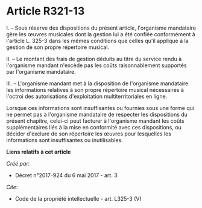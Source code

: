 # Article R321-13

I. – Sous réserve des dispositions du présent article, l'organisme mandataire gère les œuvres musicales dont la gestion lui a
été confiée conformément à l'article L. 325-3 dans les mêmes conditions que celles qu'il applique à la gestion de son propre
répertoire musical. 

II. – Le montant des frais de gestion déduits au titre du service rendu à l'organisme mandant n'excède pas les coûts
raisonnablement supportés par l'organisme mandataire. 

III. – L'organisme mandant met à la disposition de l'organisme mandataire les informations relatives à son propre répertoire
musical nécessaires à l'octroi des autorisations d'exploitation multiterritoriales en ligne. 

Lorsque ces informations sont insuffisantes ou fournies sous une forme qui ne permet pas à l'organisme mandataire de
respecter les dispositions du présent chapitre, celui-ci peut facturer à l'organisme mandant les coûts supplémentaires liés à
la mise en conformité avec ces dispositions, ou décider d'exclure de son répertoire les œuvres pour lesquelles les
informations sont insuffisantes ou inutilisables.

**Liens relatifs à cet article**

_Créé par_:

  - Décret n°2017-924 du 6 mai 2017 - art. 3

_Cite_:

  - Code de la propriété intellectuelle - art. L325-3 (V)
